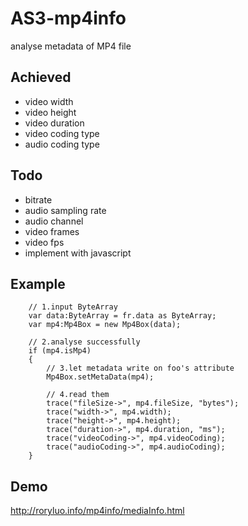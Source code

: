 AS3-mp4info
===========
analyse metadata of MP4 file

Achieved
-------------
* video width
* video height
* video duration
* video coding type
* audio coding type

Todo
-------------
* bitrate
* audio sampling rate
* audio channel
* video frames
* video fps
* implement with javascript

Example
-------------
        // 1.input ByteArray
        var data:ByteArray = fr.data as ByteArray;
        var mp4:Mp4Box = new Mp4Box(data);
        
        // 2.analyse successfully
        if (mp4.isMp4)
        {
            // 3.let metadata write on foo's attribute
            Mp4Box.setMetaData(mp4);
            
            // 4.read them
            trace("fileSize->", mp4.fileSize, "bytes");
            trace("width->", mp4.width);
            trace("height->", mp4.height);
            trace("duration->", mp4.duration, "ms");
            trace("videoCoding->", mp4.videoCoding);
            trace("audioCoding->", mp4.audioCoding);
        }
Demo
-------------
http://roryluo.info/mp4info/mediaInfo.html
